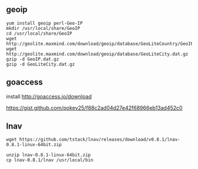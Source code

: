 geoip
-----

```
yum install geoip perl-Geo-IP
mkdir /usr/local/share/GeoIP
cd /usr/local/share/GeoIP
wget  http://geolite.maxmind.com/download/geoip/database/GeoLiteCountry/GeoIP.dat.gz
wget  http://geolite.maxmind.com/download/geoip/database/GeoLiteCity.dat.gz
gzip -d GeoIP.dat.gz
gzip -d GeoLiteCity.dat.gz
```

goaccess
--------

install http://goaccess.io/download

https://gist.github.com/pokev25/f88c2ad04d27e42f68966eb13ad452c0

lnav
----

```
wget https://github.com/tstack/lnav/releases/download/v0.8.1/lnav-0.8.1-linux-64bit.zip

unzip lnav-0.8.1-linux-64bit.zip
cp lnav-0.8.1/lnav /usr/local/bin
```
